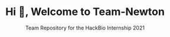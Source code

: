 <h1 align="center">Hi 👋, Welcome to Team-Newton</h1>
<p align="center">Team Repository for the HackBio Internship 2021</p>
